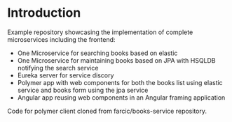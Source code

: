 # Introduction
Example repository showcasing the implementation of complete microservices including the frontend:

- One Microservice for searching books based on elastic
- One Microservice for maintaining books based on JPA with HSQLDB notifying the search service
- Eureka server for service discory
- Polymer app with web components for both the books list using elastic service and books form using the jpa service
- Angular app reusing web components in an Angular framing application

Code for polymer client cloned from farcic/books-service repository.
